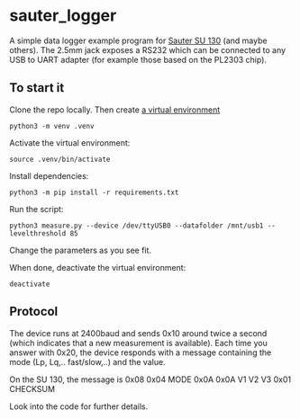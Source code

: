 # sauter_logger

A simple data logger example program
for [Sauter SU 130](https://www.sauter.eu/shop/en/measuring-instruments/occupational-safety-environment/SU/) (and maybe others).
The 2.5mm jack exposes a RS232 which can be connected to any USB to UART adapter (for example those based on the PL2303 chip).


## To start it

Clone the repo locally. Then create [a virtual environment](https://packaging.python.org/en/latest/guides/installing-using-pip-and-virtual-environments/#using-a-requirements-file)

```
python3 -m venv .venv
```

Activate the virtual environment:
```
source .venv/bin/activate
```

Install dependencies:
```
python3 -m pip install -r requirements.txt
```

Run the script:
```
python3 measure.py --device /dev/ttyUSB0 --datafolder /mnt/usb1 --levelthreshold 85
```
Change the parameters as you see fit.

When done, deactivate the virtual environment:
```
deactivate
```

## Protocol
The device runs at 2400baud and sends 0x10 around twice a second (which indicates that a new measurement is available). Each time you answer with 0x20, the device responds with a message containing the mode (Lp, Lq,.. fast/slow,..) and the value.

On the SU 130, the message is 0x08 0x04 MODE 0x0A 0x0A V1 V2 V3 0x01 CHECKSUM

Look into the code for further details.

